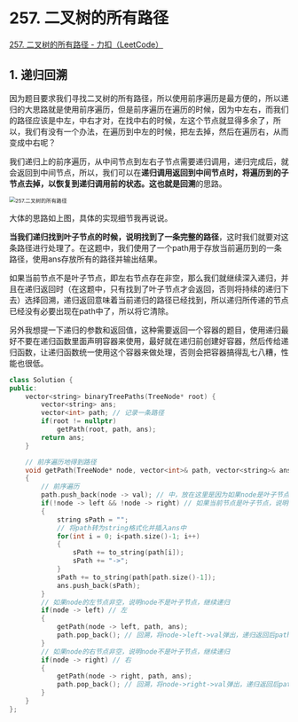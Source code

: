 # 257. 二叉树的所有路径

[257. 二叉树的所有路径 - 力扣（LeetCode）](https://leetcode.cn/problems/binary-tree-paths/)



## 1. 递归回溯

因为题目要求我们寻找二叉树的所有路径，所以使用前序遍历是最方便的，所以递归的大思路就是使用前序遍历，但是前序遍历在遍历的时候，因为中左右，而我们的路径应该是中左，中右才对，在找中右的时候，左这个节点就显得多余了，所以，我们有没有一个办法，在遍历到中左的时候，把左去掉，然后在遍历右，从而变成中右呢？

我们递归上的前序遍历，从中间节点到左右子节点需要递归调用，递归完成后，就会返回到中间节点，所以，我们可以在**递归调用返回到中间节点时，将遍历到的子节点去掉，以恢复到递归调用前的状态。**这也就是**回溯**的思路。

<img src="https://img-blog.csdnimg.cn/20210204151702443.png" alt="257.二叉树的所有路径" style="zoom:67%;" />

大体的思路如上图，具体的实现细节我再说说。

**当我们递归找到叶子节点的时候，说明找到了一条完整的路径**，这时我们就要对这条路径进行处理了。在这题中，我们使用了一个path用于存放当前遍历到的一条路径，使用ans存放所有的路径并输出结果。

如果当前节点不是叶子节点，即左右节点存在非空，那么我们就继续深入递归，并且在递归返回时（在这题中，只有找到了叶子节点才会返回，否则将持续的递归下去）选择回溯，递归返回意味着当前递归的路径已经找到，所以递归所传递的节点已经没有必要出现在path中了，所以将它清除。

另外我想提一下递归的参数和返回值，这种需要返回一个容器的题目，使用递归最好不要在递归函数里面声明容器来使用，最好就在递归前创建好容器，然后传给递归函数，让递归函数统一使用这个容器来做处理，否则会把容器搞得乱七八糟，性能也很低。

```c++
class Solution {
public:
    vector<string> binaryTreePaths(TreeNode* root) {
        vector<string> ans;
        vector<int> path; // 记录一条路径
        if(root != nullptr)
            getPath(root, path, ans);
        return ans;
    }

    // 前序遍历地得到路径
    void getPath(TreeNode* node, vector<int>& path, vector<string>& ans)
    {
        // 前序遍历
        path.push_back(node -> val); // 中，放在这里是因为如果node是叶子节点，那么应该在叶子节点处理前插入到path中
        if(!node -> left && !node -> right) // 如果当前节点是叶子节点，说明已经递归到了一条路径的尽头，开始处理
        {
            string sPath = "";
            // 将path转为string格式化并插入ans中
            for(int i = 0; i<path.size()-1; i++)
            {
                sPath += to_string(path[i]);
                sPath += "->";
            }
            sPath += to_string(path[path.size()-1]);
            ans.push_back(sPath);
        }
        // 如果node的左节点非空，说明node不是叶子节点，继续递归
        if(node -> left) // 左
        {
            getPath(node -> left, path, ans);
            path.pop_back(); // 回溯，将node->left->val弹出，递归返回后path回溯到递归前的样子，方便父树继续寻找路径
        }
        // 如果node的右节点非空，说明node不是叶子节点，继续递归
        if(node -> right) // 右
        {
            getPath(node -> right, path, ans);
            path.pop_back(); // 回溯，将node->right->val弹出，递归返回后path回溯到递归前的样子，方便父树继续寻找路径
        }
    }
};
```

